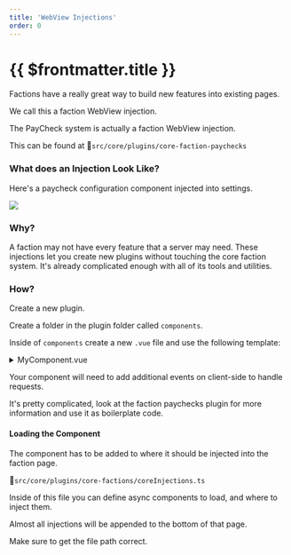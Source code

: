 ```yaml
---
title: 'WebView Injections'
order: 0
---
```


# {{ $frontmatter.title }}

Factions have a really great way to build new features into existing pages.

We call this a faction WebView injection.

The PayCheck system is actually a faction WebView injection.

This can be found at 📁`src/core/plugins/core-faction-paychecks`

### What does an Injection Look Like?

Here's a paycheck configuration component injected into settings.

![](https://i.imgur.com/nzGyrtq.png)

### Why?

A faction may not have every feature that a server may need. These injections let you create new plugins without touching the core faction system. It's already complicated enough with all of its tools and utilities.

### How?

Create a new plugin.

Create a folder in the plugin folder called `components`.

Inside of `components` create a new `.vue` file and use the following template:

<details>

<summary>MyComponent.vue</summary>

```html
<template>
    <div class="stack fill-full-width">
        <div class="hello">{{ helloText }}</div>
    </div>
</template>

<script lang="ts">
import { defineComponent, defineAsyncComponent } from 'vue';

const ComponentName = 'MyComponent';
export default defineComponent({
    name: ComponentName,
    props: {
        faction: Object as () => Faction,
        character: String,
        pos: Object as () => Vector3,
        rot: Object as () => Vector3,
        isOwner: {
            type: Boolean,
            default: false,
        },
    },
    components: {
        Button: defineAsyncComponent(() => import('@components/Button.vue')),
        Icon: defineAsyncComponent(() => import('@components/Icon.vue')),
        Module: defineAsyncComponent(() => import('@components/Module.vue')),
    },
    data() {
        return {
            helloText: 'hello world',
        };
    },
    methods: {
        sayHello()
            console.log('hello');
        },
    },
    mounted() {
        // Do something when this loads.
        // Like register events with alt.on
        
        this.sayHello();
    },
    unmounted() {
        // Do something when this unloads.
        // Like unregister alt.on events with alt.off.
    },
});
</script>

<style>
.hello {
    color: green;
}
</style>
```

</details>

Your component will need to add additional events on client-side to handle requests.

It's pretty complicated, look at the faction paychecks plugin for more information and use it as boilerplate code.

#### Loading the Component

The component has to be added to where it should be injected into the faction page.

&#x20;📁`src/core/plugins/core-factions/coreInjections.ts`

Inside of this file you can define async components to load, and where to inject them.

Almost all injections will be appended to the bottom of that page.

Make sure to get the file path correct.



